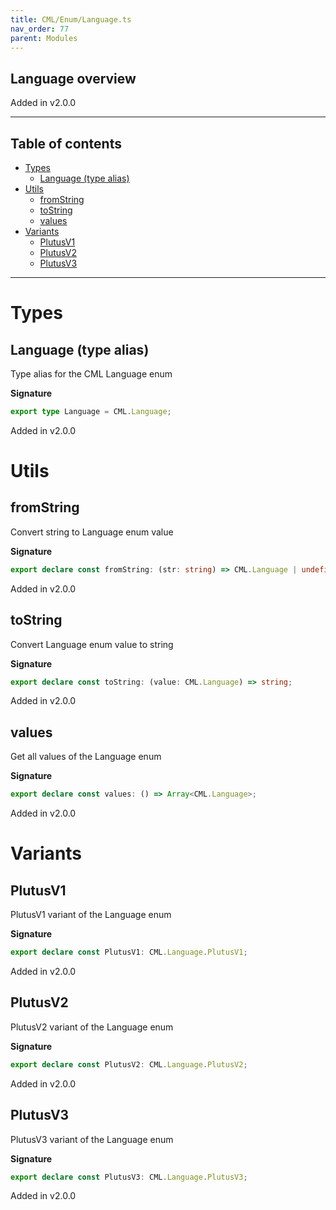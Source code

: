 ```yaml
---
title: CML/Enum/Language.ts
nav_order: 77
parent: Modules
---
```


## Language overview

Added in v2.0.0

---

<h2 class="text-delta">Table of contents</h2>

- [Types](#types)
  - [Language (type alias)](#language-type-alias)
- [Utils](#utils)
  - [fromString](#fromstring)
  - [toString](#tostring)
  - [values](#values)
- [Variants](#variants)
  - [PlutusV1](#plutusv1)
  - [PlutusV2](#plutusv2)
  - [PlutusV3](#plutusv3)

---

# Types

## Language (type alias)

Type alias for the CML Language enum

**Signature**

```ts
export type Language = CML.Language;
```

Added in v2.0.0

# Utils

## fromString

Convert string to Language enum value

**Signature**

```ts
export declare const fromString: (str: string) => CML.Language | undefined;
```

Added in v2.0.0

## toString

Convert Language enum value to string

**Signature**

```ts
export declare const toString: (value: CML.Language) => string;
```

Added in v2.0.0

## values

Get all values of the Language enum

**Signature**

```ts
export declare const values: () => Array<CML.Language>;
```

Added in v2.0.0

# Variants

## PlutusV1

PlutusV1 variant of the Language enum

**Signature**

```ts
export declare const PlutusV1: CML.Language.PlutusV1;
```

Added in v2.0.0

## PlutusV2

PlutusV2 variant of the Language enum

**Signature**

```ts
export declare const PlutusV2: CML.Language.PlutusV2;
```

Added in v2.0.0

## PlutusV3

PlutusV3 variant of the Language enum

**Signature**

```ts
export declare const PlutusV3: CML.Language.PlutusV3;
```

Added in v2.0.0
